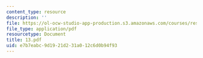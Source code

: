 ```yaml
---
content_type: resource
description: ''
file: https://ol-ocw-studio-app-production.s3.amazonaws.com/courses/res-6-001-electromagnetic-fields-and-energy-spring-2008/e7b7eabc9d1921d231a012c6d0b94f93_13.pdf
file_type: application/pdf
resourcetype: Document
title: 13.pdf
uid: e7b7eabc-9d19-21d2-31a0-12c6d0b94f93
---
```


